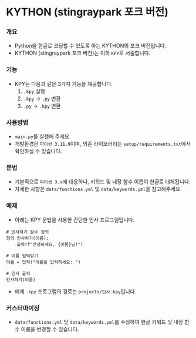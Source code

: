 # KYTHON (stingraypark 포크 버전)
### 개요
- Python을 한글로 코딩할 수 있도록 하는 KYTHON의 포크 버전입니다.
- KYTHON (stingraypark 포크 버전)는 이하 `KPY`로 서술합니다.

### 기능
- KPY는 다음과 같은 3가지 기능을 제공합니다.
  1. `.kpy` 실행
  2. `.kpy` -> `.py` 변환
  3. `.py` -> `.kpy` 변환

### 사용방법
- `main.py`를 실행해 주세요.
- 개발환경은 `파이썬 3.11.9`이며, 의존 라이브러리는 `setup/requirements.txt`에서 확인하실 수 있습니다.

### 문법
- 기본적으로 `파이썬 3.x`에 대응하나, 키워드 및 내장 함수 이름이 한글로 대체됩니다.
- 자세한 사항은 `data/functions.yml` 및 `data/keywords.yml`을 참고해주세요.

### 예제
- 아래는 KPY 문법을 사용한 간단한 인사 프로그램입니다.
```
# 인사하기 함수 정의
정의 인사하기(이름):
    출력(f"안녕하세요, {이름}님!")

# 이름 입력받기
이름 = 입력("이름을 입력하세요: ")

# 인사 출력
인사하기(이름)
```

- 예제 `.kpy` 프로그램의 경로는 `projects/인사.kpy`입니다.


### 커스터마이징
- `data/functions.yml` 및 `data/keywords.yml`를 수정하여 한글 키워드 및 내장 함수 이름을 변경할 수 있습니다.